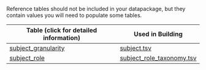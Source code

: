 Reference tables should not be included in your datapackage, but they contain values you will need to populate some tables.


Table (click for detailed information)|Used in Building
-----------| -----------
[subject_granularity](./subject_granularity) | [subject.tsv](./TableInfo:-subject.tsv)
[subject_role](./subject_role) | [subject_role_taxonomy.tsv](./TableInfo:-subject_role_taxonomy.tsv)